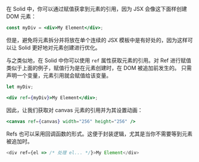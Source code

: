 在 Solid 中，你可以通过赋值获拿到元素的引用，因为 JSX 会像这下面样创建 DOM 元素：

```jsx
const myDiv = <div>My Element</div>;
```

但是，避免将元素拆分并将放在单个连续的 JSX 模板中是有好处的，因为这样可以让 Solid 更好地对元素创建进行优化。

与之类似地，在 Solid 中你可以使用 `ref` 属性获取元素的引用。对 Ref 进行赋值类似于上面的例子，赋值行为是在元素创建时，在 DOM 被追加前发生的。 只需声明一个变量，元素引用就会赋值给该变量。

```jsx
let myDiv;

<div ref={myDiv}>My Element</div>;
```

因此，让我们获取对 canvas 元素的引用并为其设置动画：

```jsx
<canvas ref={canvas} width="256" height="256" />
```

Refs 也可以采用回调函数的形式。这便于封装逻辑，尤其是当你不需要等到元素被追加时。

```js
<div ref={el => /* 处理 el... */}>My Element</div>
```
